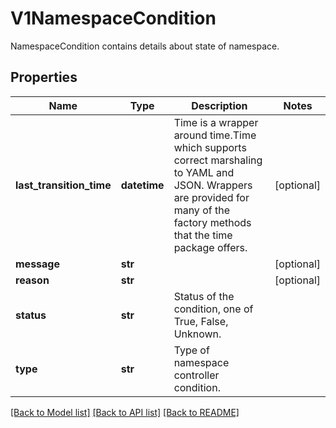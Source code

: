 # V1NamespaceCondition

NamespaceCondition contains details about state of namespace.

## Properties
Name | Type | Description | Notes
------------ | ------------- | ------------- | -------------
**last_transition_time** | **datetime** | Time is a wrapper around time.Time which supports correct marshaling to YAML and JSON.  Wrappers are provided for many of the factory methods that the time package offers. | [optional] 
**message** | **str** |  | [optional] 
**reason** | **str** |  | [optional] 
**status** | **str** | Status of the condition, one of True, False, Unknown. | 
**type** | **str** | Type of namespace controller condition. | 

[[Back to Model list]](../README.md#documentation-for-models) [[Back to API list]](../README.md#documentation-for-api-endpoints) [[Back to README]](../README.md)


